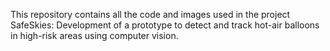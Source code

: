 This repository contains all the code and images used in the project SafeSkies: Development of a prototype to detect and track hot-air balloons in high-risk areas using computer vision.
